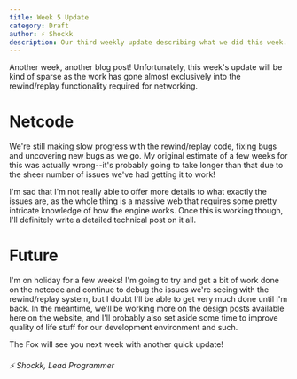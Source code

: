```yaml
---
title: Week 5 Update
category: Draft
author: ⚡ Shockk
description: Our third weekly update describing what we did this week.
---
```


Another week, another blog post! Unfortunately, this week's update will be kind of sparse as the work has gone almost exclusively into the rewind/replay functionality required for networking.

# Netcode

We're still making slow progress with the rewind/replay code, fixing bugs and uncovering new bugs as we go. My original estimate of a few weeks for this was actually wrong--it's probably going to take longer than that due to the sheer number of issues we've had getting it to work!

I'm sad that I'm not really able to offer more details to what exactly the issues are, as the whole thing is a massive web that requires some pretty intricate knowledge of how the engine works. Once this is working though, I'll definitely write a detailed technical post on it all.

# Future

I'm on holiday for a few weeks! I'm going to try and get a bit of work done on the netcode and continue to debug the issues we're seeing with the rewind/replay system, but I doubt I'll be able to get very much done until I'm back. In the meantime, we'll be working more on the design posts available here on the website, and I'll probably also set aside some time to improve quality of life stuff for our development environment and such.

The Fox will see you next week with another quick update!

###### ⚡ Shockk, Lead Programmer

